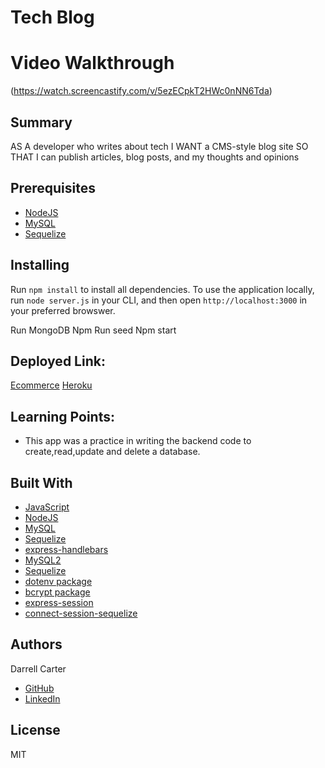 # Tech Blog

# Video Walkthrough
(https://watch.screencastify.com/v/5ezECpkT2HWc0nNN6Tda)



## Summary
AS A developer who writes about tech
I WANT a CMS-style blog site
SO THAT I can publish articles, blog posts, and my thoughts and opinions

## Prerequisites
* [NodeJS](https://nodejs.org/)
* [MySQL](https://www.npmjs.com/package/mysql2)
* [Sequelize](https://www.npmjs.com/package/sequelize)

## Installing
Run `npm install` to install all dependencies. To use the application locally, run `node server.js` in your CLI, and then open `http://localhost:3000` in your preferred browswer.

Run MongoDB
Npm Run seed
Npm start


## Deployed Link:
[Ecommerce](https://github.com/dcarter45/tech-blog)
[Heroku](https://lit-wildwood-56582.herokuapp.com/)


## Learning Points:
* This app was a practice in writing the backend code to create,read,update and delete a database.


## Built With
* [JavaScript](https://developer.mozilla.org/en-US/docs/Web/JavaScript)
* [NodeJS](https://nodejs.org/)
* [MySQL](https://www.npmjs.com/package/mysql2)
* [Sequelize](https://www.npmjs.com/package/sequelize)
* [express-handlebars](https://www.npmjs.com/package/express-handlebars)  
* [MySQL2](https://www.npmjs.com/package/mysql2) 
* [Sequelize](https://www.npmjs.com/package/sequelize) 
* [dotenv package](https://www.npmjs.com/package/dotenv) 
* [bcrypt package](https://www.npmjs.com/package/bcrypt)  
* [express-session](https://www.npmjs.com/package/express-session)  
* [connect-session-sequelize](https://www.npmjs.com/package/connect-session-sequelize) 

## Authors
Darrell Carter
* [GitHub](https://github.com/dcarter45)
* [LinkedIn](https://www.linkedin.com/in/darrell-carter-5030a3a9/)

## License
MIT
